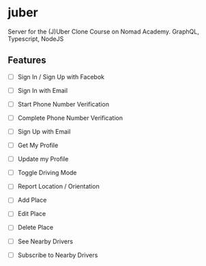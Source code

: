 # juber
Server for the (J)Uber Clone Course on Nomad Academy. GraphQL, Typescript, NodeJS

## Features

- [ ] Sign In / Sign Up with Facebok
- [ ] Sign In with Email
- [ ] Start Phone Number Verification
- [ ] Complete Phone Number Verification
- [ ] Sign Up with Email
- [ ] Get My Profile
- [ ] Update my Profile
- [ ] Toggle Driving Mode
- [ ] Report Location / Orientation
- [ ] Add Place
- [ ] Edit Place
- [ ] Delete Place
- [ ] See Nearby Drivers
- [ ] Subscribe to Nearby Drivers
  